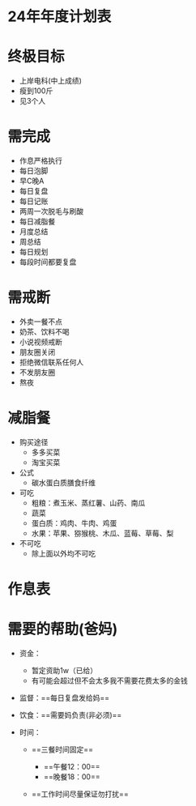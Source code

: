 # 24年年度计划表



# 终极目标

* 上岸电科(中上成绩)
* 瘦到100斤
* 见3个人



# 需完成

* 作息严格执行
* 每日泡脚
* 早C晚A
* 每日复盘
* 每日记账
* 两周一次脱毛与刷酸
* 每日减脂餐
* 月度总结
* 周总结
* 每日规划
* 每段时间都要复盘



# 需戒断

* 外卖一餐不点
* 奶茶、饮料不喝
* 小说视频戒断
* 朋友圈关闭
* 拒绝微信联系任何人
* 不发朋友圈
* 熬夜



# 减脂餐

* 购买途径
  * 多多买菜
  * 淘宝买菜
* 公式
  * 碳水蛋白质膳食纤维
* 可吃
  * 粗粮：煮玉米、蒸红薯、山药、南瓜
  * 蔬菜
  * 蛋白质：鸡肉、牛肉、鸡蛋
  * 水果：苹果、猕猴桃、木瓜、蓝莓、草莓、梨
* 不可吃
  * 除上面以外均不可吃



# 作息表









# 需要的帮助(爸妈)

* 资金：

  * 暂定资助1w（已给）
  * 有可能会超过但不会太多我不需要花费太多的金钱

* 监督：==每日复盘发给妈==

* 饮食：==需要妈负责(非必须)==

* 时间：

  * ==三餐时间固定==
    * ==午餐12：00==
    * ==晚餐18：00==

  * ==工作时间尽量保证勿打扰==




